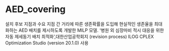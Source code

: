 # AED_covering
설치 후보 지점과 수요 지점 간 거리에 따른 생존확률을 도입해 현실적인 생존율을 최대화하는 AED 배치를 제시하도록 개발한 MILP 모델.
‘병원 외 심장마비 적시 대응을 위한 자동 제세동기 배치 최적화’,대한산업공학회지 (revision process)
ILOG CPLEX Optimization Studio (version 20.1.0) 사용
